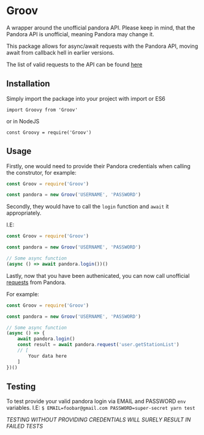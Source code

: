 # Groov
A wrapper around the unofficial pandora API. Please keep in mind, that the Pandora API is unofficial, meaning Pandora may change it. 

This package allows for async/await requests with the Pandora API, moving await from callback hell in earlier versions. 

The list of valid requests to the API can be found [here](https://6xq.net/pandora-apidoc/json/methods/)

## Installation 

Simply import the package into your project with import or ES6

`import Groovy from 'Groov'` 

or in NodeJS 

`const Groovy = require('Groov')`

## Usage 

Firstly, one would need to provide their Pandora credentials when calling the construtor, for example: 

```javascript
const Groov = require('Groov')

const pandora = new Groov('USERNAME', 'PASSWORD')
```

Secondly, they would have to call the `login` function and `await` it appropriately. 

I.E: 

```javascript
const Groov = require('Groov')

const pandora = new Groov('USERNAME', 'PASSWORD')

// Some async function
(async () => await pandora.login())()
```

Lastly, now that you have been authenicated, you can now call unofficial [requests](https://6xq.net/pandora-apidoc/json/methods/) from Pandora. 

For example: 

```javascript
const Groov = require('Groov')

const pandora = new Groov('USERNAME', 'PASSWORD')

// Some async function
(async () => {
	await pandora.login()
	const result = await pandora.request('user.getStationList')
	// [
		Your data here
	]
})()
```

## Testing 
To test provide your valid pandora login via EMAIL and PASSWORD `env` variables. I.E:
`$ EMAIL=foobar@gmail.com PASSWORD=super-secret yarn test`

_TESTING WITHOUT PROVIDING CREDENTIALS WILL SURELY RESULT IN FAILED TESTS_